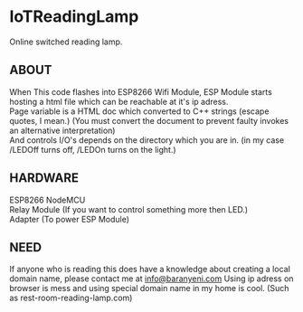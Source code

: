 # IoTReadingLamp
Online switched reading lamp.

## ABOUT
  When This code flashes into ESP8266 Wifi Module, ESP Module starts hosting a html file which can be reachable at it's ip adress.  
  Page variable is a HTML doc which converted to C++ strings (escape quotes, I mean.) (You must convert the document to prevent faulty invokes an alternative interpretation)  
  And controls I/O's depends on the directory which you are in. (in my case /LEDOff turns off, /LEDOn turns on the light.)  
  
## HARDWARE
  ESP8266 NodeMCU  
  Relay Module (If you want to control something more then LED.)  
  Adapter (To power ESP Module)  

## NEED
  If anyone who is reading this does have a knowledge about creating a local domain name, please contact me at info@baranyeni.com 
  Using ip adress on browser is mess and using special domain name in my home is cool. (Such as rest-room-reading-lamp.com)
